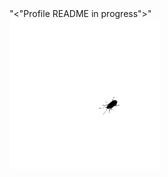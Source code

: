 <div>
  "<"Profile README in progress">"
</div>

<div>
  <img src="https://raw.githubusercontent.com/bogdangordin/bogdangordin/main/bug.gif?raw=true"/>
</div>
